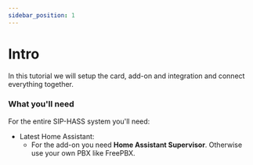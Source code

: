 ```yaml
---
sidebar_position: 1
---
```


# Intro

In this tutorial we will setup the card, add-on and integration and connect everything together.

### What you'll need

For the entire SIP-HASS system you'll need:

- Latest Home Assistant:
  - For the add-on you need **Home Assistant Supervisor**. Otherwise use your own PBX like FreePBX.